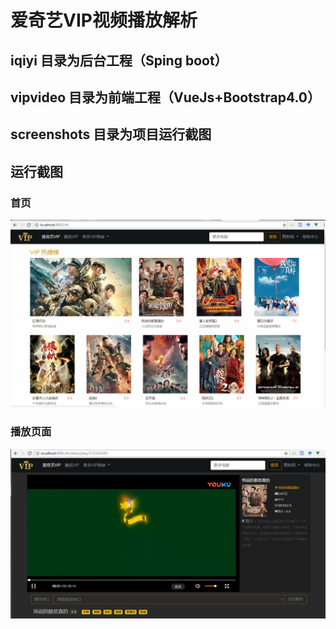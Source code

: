 # 爱奇艺VIP视频播放解析

## iqiyi 目录为后台工程（Sping boot）
## vipvideo 目录为前端工程（VueJs+Bootstrap4.0）
## screenshots 目录为项目运行截图


## 运行截图
### 首页
![首页](https://github.com/cloudgyb/vipparse/blob/master/screenshots/index.png)
### 播放页面
![播放页面](https://github.com/cloudgyb/vipparse/blob/master/screenshots/play.png)